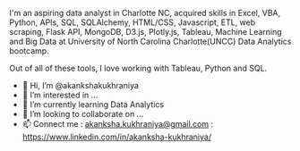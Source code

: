 I'm an aspiring data analyst in Charlotte NC, acquired skills in Excel, VBA, Python, 
APIs, SQL, SQLAlchemy, HTML/CSS, Javascript, ETL, web scraping, Flask API, MongoDB, D3.js, Plotly.js, 
Tableau, Machine Learning and Big Data at University of North Carolina Charlotte(UNCC) Data Analytics bootcamp.

Out of all of these tools, I love working with Tableau, Python and SQL.

- 👋 Hi, I’m @akankshakukhraniya
- 👀 I’m interested in ... 
- 🌱 I’m currently learning Data Analytics
- 💞️ I’m looking to collaborate on ...
- 📫 Connect me : akanksha.kukhraniya@gmail.com
                 : https://www.linkedin.com/in/akanksha-kukhraniya/

<!---
akankshakukhraniya/akankshakukhraniya is a ✨ special ✨ repository because its `README.md` (this file) appears on your GitHub profile.
You can click the Preview link to take a look at your changes.
--->
